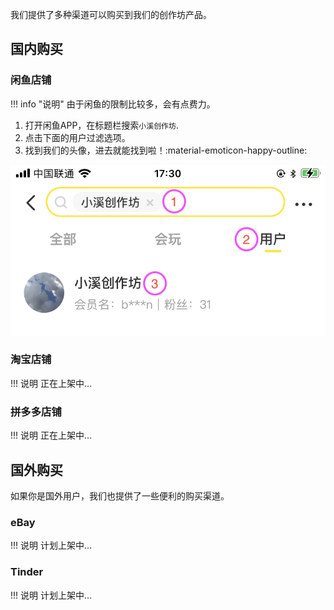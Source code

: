 我们提供了多种渠道可以购买到我们的创作坊产品。

## 国内购买
### 闲鱼店铺

!!! info "说明"
    由于闲鱼的限制比较多，会有点费力。
    
1. 打开闲鱼APP，在标题栏搜索`小溪创作坊`.
2. 点击下面的用户过滤选项。
3. 找到我们的头像，进去就能找到啦！:material-emoticon-happy-outline:

![xianyu_search](assets/xianyu_search.jpeg)

### 淘宝店铺

!!! 说明
    正在上架中…

### 拼多多店铺

!!! 说明
    正在上架中…

## 国外购买
如果你是国外用户，我们也提供了一些便利的购买渠道。

### eBay

!!! 说明
    计划上架中…

### Tinder

!!! 说明
    计划上架中…